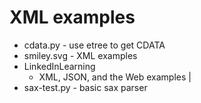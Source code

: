 # XML examples

* cdata.py - use etree to get CDATA
* smiley.svg - XML examples
* LinkedInLearning
    * XML, JSON, and the Web examples | 
* sax-test.py - basic sax parser